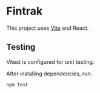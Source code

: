 # Fintrak

This project uses [Vite](https://vitejs.dev/) and React.

## Testing

Vitest is configured for unit testing.

After installing dependencies, run:

```bash
npm test
```
